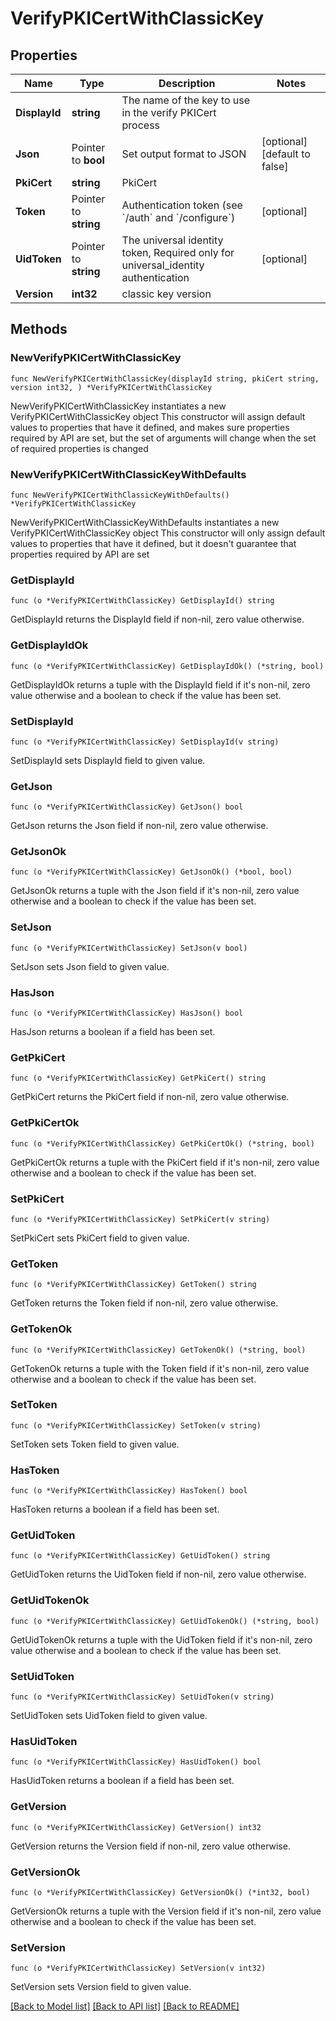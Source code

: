 # VerifyPKICertWithClassicKey

## Properties

Name | Type | Description | Notes
------------ | ------------- | ------------- | -------------
**DisplayId** | **string** | The name of the key to use in the verify PKICert process | 
**Json** | Pointer to **bool** | Set output format to JSON | [optional] [default to false]
**PkiCert** | **string** | PkiCert | 
**Token** | Pointer to **string** | Authentication token (see &#x60;/auth&#x60; and &#x60;/configure&#x60;) | [optional] 
**UidToken** | Pointer to **string** | The universal identity token, Required only for universal_identity authentication | [optional] 
**Version** | **int32** | classic key version | 

## Methods

### NewVerifyPKICertWithClassicKey

`func NewVerifyPKICertWithClassicKey(displayId string, pkiCert string, version int32, ) *VerifyPKICertWithClassicKey`

NewVerifyPKICertWithClassicKey instantiates a new VerifyPKICertWithClassicKey object
This constructor will assign default values to properties that have it defined,
and makes sure properties required by API are set, but the set of arguments
will change when the set of required properties is changed

### NewVerifyPKICertWithClassicKeyWithDefaults

`func NewVerifyPKICertWithClassicKeyWithDefaults() *VerifyPKICertWithClassicKey`

NewVerifyPKICertWithClassicKeyWithDefaults instantiates a new VerifyPKICertWithClassicKey object
This constructor will only assign default values to properties that have it defined,
but it doesn't guarantee that properties required by API are set

### GetDisplayId

`func (o *VerifyPKICertWithClassicKey) GetDisplayId() string`

GetDisplayId returns the DisplayId field if non-nil, zero value otherwise.

### GetDisplayIdOk

`func (o *VerifyPKICertWithClassicKey) GetDisplayIdOk() (*string, bool)`

GetDisplayIdOk returns a tuple with the DisplayId field if it's non-nil, zero value otherwise
and a boolean to check if the value has been set.

### SetDisplayId

`func (o *VerifyPKICertWithClassicKey) SetDisplayId(v string)`

SetDisplayId sets DisplayId field to given value.


### GetJson

`func (o *VerifyPKICertWithClassicKey) GetJson() bool`

GetJson returns the Json field if non-nil, zero value otherwise.

### GetJsonOk

`func (o *VerifyPKICertWithClassicKey) GetJsonOk() (*bool, bool)`

GetJsonOk returns a tuple with the Json field if it's non-nil, zero value otherwise
and a boolean to check if the value has been set.

### SetJson

`func (o *VerifyPKICertWithClassicKey) SetJson(v bool)`

SetJson sets Json field to given value.

### HasJson

`func (o *VerifyPKICertWithClassicKey) HasJson() bool`

HasJson returns a boolean if a field has been set.

### GetPkiCert

`func (o *VerifyPKICertWithClassicKey) GetPkiCert() string`

GetPkiCert returns the PkiCert field if non-nil, zero value otherwise.

### GetPkiCertOk

`func (o *VerifyPKICertWithClassicKey) GetPkiCertOk() (*string, bool)`

GetPkiCertOk returns a tuple with the PkiCert field if it's non-nil, zero value otherwise
and a boolean to check if the value has been set.

### SetPkiCert

`func (o *VerifyPKICertWithClassicKey) SetPkiCert(v string)`

SetPkiCert sets PkiCert field to given value.


### GetToken

`func (o *VerifyPKICertWithClassicKey) GetToken() string`

GetToken returns the Token field if non-nil, zero value otherwise.

### GetTokenOk

`func (o *VerifyPKICertWithClassicKey) GetTokenOk() (*string, bool)`

GetTokenOk returns a tuple with the Token field if it's non-nil, zero value otherwise
and a boolean to check if the value has been set.

### SetToken

`func (o *VerifyPKICertWithClassicKey) SetToken(v string)`

SetToken sets Token field to given value.

### HasToken

`func (o *VerifyPKICertWithClassicKey) HasToken() bool`

HasToken returns a boolean if a field has been set.

### GetUidToken

`func (o *VerifyPKICertWithClassicKey) GetUidToken() string`

GetUidToken returns the UidToken field if non-nil, zero value otherwise.

### GetUidTokenOk

`func (o *VerifyPKICertWithClassicKey) GetUidTokenOk() (*string, bool)`

GetUidTokenOk returns a tuple with the UidToken field if it's non-nil, zero value otherwise
and a boolean to check if the value has been set.

### SetUidToken

`func (o *VerifyPKICertWithClassicKey) SetUidToken(v string)`

SetUidToken sets UidToken field to given value.

### HasUidToken

`func (o *VerifyPKICertWithClassicKey) HasUidToken() bool`

HasUidToken returns a boolean if a field has been set.

### GetVersion

`func (o *VerifyPKICertWithClassicKey) GetVersion() int32`

GetVersion returns the Version field if non-nil, zero value otherwise.

### GetVersionOk

`func (o *VerifyPKICertWithClassicKey) GetVersionOk() (*int32, bool)`

GetVersionOk returns a tuple with the Version field if it's non-nil, zero value otherwise
and a boolean to check if the value has been set.

### SetVersion

`func (o *VerifyPKICertWithClassicKey) SetVersion(v int32)`

SetVersion sets Version field to given value.



[[Back to Model list]](../README.md#documentation-for-models) [[Back to API list]](../README.md#documentation-for-api-endpoints) [[Back to README]](../README.md)



